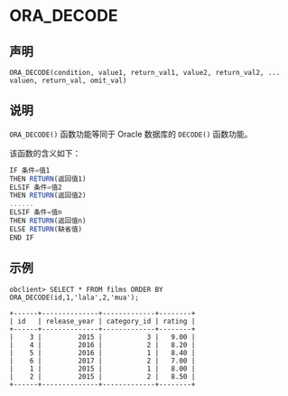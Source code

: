 ORA_DECODE
===============================



声明
-----------------------

```unknow
ORA_DECODE(condition, value1, return_val1, value2, return_val2, ... valuen, return_val, omit_val)
```



说明
-----------------------

`ORA_DECODE()` 函数功能等同于 Oracle 数据库的 `DECODE()` 函数功能。

该函数的含义如下：

```javascript
IF 条件=值1
THEN RETURN(返回值1)
ELSIF 条件=值2
THEN RETURN(返回值2)
......
ELSIF 条件=值n
THEN RETURN(返回值n)
ELSE RETURN(缺省值)
END IF
```



示例
-----------------------

```unknow
obclient> SELECT * FROM films ORDER BY ORA_DECODE(id,1,'lala',2,'mua');

+------+--------------+-------------+--------+
| id   | release_year | category_id | rating |
+------+--------------+-------------+--------+
|    3 |         2015 |           3 |   9.00 |
|    4 |         2016 |           2 |   8.20 |
|    5 |         2016 |           1 |   8.40 |
|    6 |         2017 |           2 |   7.00 |
|    1 |         2015 |           1 |   8.00 |
|    2 |         2015 |           2 |   8.50 |
+------+--------------+-------------+--------+
```
